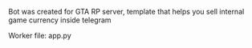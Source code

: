 Bot was created for GTA RP server, 
template that helps you sell internal game currency inside telegram

Worker file: app.py
